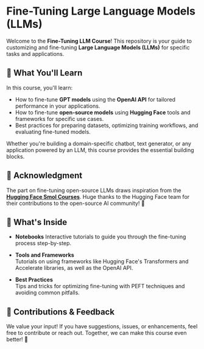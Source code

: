 # Fine-Tuning Large Language Models (LLMs)

Welcome to the **Fine-Tuning LLM Course**! This repository is your guide to customizing and fine-tuning **Large Language Models (LLMs)** for specific tasks and applications.

## 🚀 What You'll Learn

In this course, you'll learn:

- How to fine-tune **GPT models** using the **OpenAI API** for tailored performance in your applications.  
- How to fine-tune **open-source models** using **Hugging Face** tools and frameworks for specific use cases. 
- Best practices for preparing datasets, optimizing training workflows, and evaluating fine-tuned models.  

Whether you're building a domain-specific chatbot, text generator, or any application powered by an LLM, this course provides the essential building blocks.

## 🌟 Acknowledgment

The part on fine-tuning open-source LLMs draws inspiration from the **[Hugging Face Smol Courses](https://github.com/huggingface/smol-course/tree/main)**. Huge thanks to the Hugging Face team for their contributions to the open-source AI community! 🙌

## 📁 What's Inside

- **Notebooks** 
  Interactive tutorials to guide you through the fine-tuning process step-by-step.  


- **Tools and Frameworks**  
  Tutorials on using frameworks like Hugging Face's Transformers and Accelerate libraries, as well as the OpenAI API.  

- **Best Practices**  
  Tips and tricks for optimizing fine-tuning with PEFT techniques and avoiding common pitfalls.  

## 🤝 Contributions & Feedback

We value your input! If you have suggestions, issues, or enhancements, feel free to contribute or reach out. Together, we can make this course even better! 🚀

